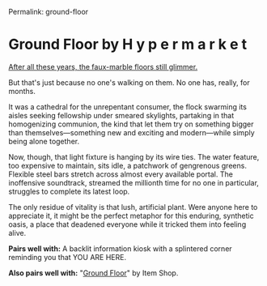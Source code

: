 Permalink: ground-floor

# Ground Floor by H y p e r m a r k e t

[After all these years, the faux-marble floors still glimmer.](https://nightlighttapes.bandcamp.com/track/ground-floor)

But that's just because no one's walking on them. No one has, really, for months.

It was a cathedral for the unrepentant consumer, the flock swarming its aisles seeking fellowship under smeared skylights, partaking in that homogenizing communion, the kind that let them try on something bigger than themselves—something new and exciting and modern—while simply being alone together.

Now, though, that light fixture is hanging by its wire ties. The water feature, too expensive to maintain, sits idle, a patchwork of gengrenous greens. Flexible steel bars stretch across almost every available portal. The inoffensive soundtrack, streamed the millionth time for no one in particular, struggles to complete its latest loop.

The only residue of vitality is that lush, artificial plant. Were anyone here to appreciate it, it might be the perfect metaphor for this enduring, synthetic oasis, a place that deadened everyone while it tricked them into feeling alive.

**Pairs well with:** A backlit information kiosk with a splintered corner reminding you that YOU ARE HERE.

**Also pairs well with:** "[Ground Floor](https://itemshop.bandcamp.com/album/ground-floor)" by Item Shop.

